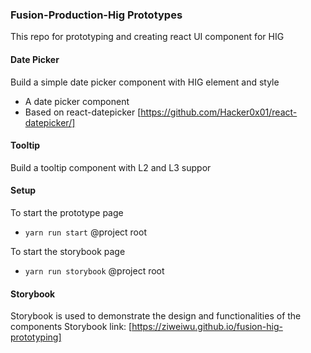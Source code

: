 ### Fusion-Production-Hig Prototypes

This repo for prototyping and creating react UI component for HIG

#### Date Picker
Build a simple date picker component with HIG element and style
- A date picker component
- Based on react-datepicker [https://github.com/Hacker0x01/react-datepicker/]

#### Tooltip 
Build a tooltip component with L2 and L3 suppor

#### Setup
To start the prototype page
- ``yarn run start`` @project root

To start the storybook page
- ``yarn run storybook`` @project root
#### Storybook
Storybook is used to demonstrate the design and functionalities of the components
Storybook link: [https://ziweiwu.github.io/fusion-hig-prototyping]
